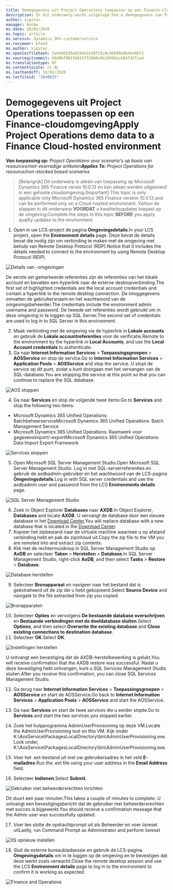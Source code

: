 ```yaml
---
title: Demogegevens uit Project Operations toepassen op een Finance-cloudomgeving
description: In dit onderwerp wordt uitgelegd hoe u demogegevens van Project Operations kunt toepassen op een gehoste cloudomgeving in Dynamics 365 Finance.
author: sigitac
manager: Annbe
ms.date: 10/01/2020
ms.topic: article
ms.service: dynamics-365-customerservice
ms.reviewer: kfend
ms.author: sigitac
ms.openlocfilehash: 1a94862d5a024eb1630f33c0c96699e8b4b49bf2
ms.sourcegitcommit: b9d8bf00239815f31686e9b28998ac684fd2fca4
ms.translationtype: HT
ms.contentlocale: nl-NL
ms.lasthandoff: 10/02/2020
ms.locfileid: "3948825"
---
```

# <a name="apply-project-operations-demo-data-to-a-finance-cloud-hosted-environment"></a><span data-ttu-id="8465d-103">Demogegevens uit Project Operations toepassen op een Finance-cloudomgeving</span><span class="sxs-lookup"><span data-stu-id="8465d-103">Apply Project Operations demo data to a Finance Cloud-hosted environment</span></span>

<span data-ttu-id="8465d-104">_**Van toepassing op:** Project Operations voor scenario's op basis van resources/niet-voorradige artikelen_</span><span class="sxs-lookup"><span data-stu-id="8465d-104">_**Applies To:** Project Operations for resource/non-stocked based scenarios_</span></span>

><span data-ttu-id="8465d-105">[Belangrijk] Dit onderwerp is alleen van toepassing op Microsoft Dynamics 365 Finance versie 10.0.13 en kan alleen worden uitgevoerd in een gehoste cloudomgeving.</span><span class="sxs-lookup"><span data-stu-id="8465d-105">[Important] This topic is only applicable only Microsoft Dynamics 365 Finance version 10.0.13 and can be performed only on a Cloud-hosted environment.</span></span> <span data-ttu-id="8465d-106">Voltooi de stappen in dit onderwerp **VOORDAT** u kwaliteitsupdates toepast op de omgeving.</span><span class="sxs-lookup"><span data-stu-id="8465d-106">Complete the steps in this topic **BEFORE** you apply quality updates to the environment.</span></span>

1. <span data-ttu-id="8465d-107">Open in uw LCS-project de pagina **Omgevingsdetails**.</span><span class="sxs-lookup"><span data-stu-id="8465d-107">In your LCS project, open the **Environment details** page.</span></span> <span data-ttu-id="8465d-108">Deze bevat de details bevat die nodig zijn om verbinding te maken met de omgeving met behulp van Remote Desktop Protocol (RDP).</span><span class="sxs-lookup"><span data-stu-id="8465d-108">Notice that it includes the details needed to connect to the environment by using Remote Desktop Protocol (RDP).</span></span>

![Details van -omgevingen](./media/1EnvironmentDetails.png)

<span data-ttu-id="8465d-110">De eerste set gemarkeerde referenties zijn de referenties van het lokale account en bevatten een hyperlink naar de externe desktopverbinding.</span><span class="sxs-lookup"><span data-stu-id="8465d-110">The first set of highlighted credentials are the local account credentials and contain a hyperlink to the remote desktop connection.</span></span> <span data-ttu-id="8465d-111">De inloggegevens omvatten de gebruikersnaam en het wachtwoord van de omgevingsbeheerder.</span><span class="sxs-lookup"><span data-stu-id="8465d-111">The credentials include the environment admin username and password.</span></span> <span data-ttu-id="8465d-112">De tweede set referenties wordt gebruikt om in deze omgeving in te loggen op SQL Server.</span><span class="sxs-lookup"><span data-stu-id="8465d-112">The second set of credentials are used to log in to SQL Server in this environment.</span></span>

2. <span data-ttu-id="8465d-113">Maak verbinding met de omgeving via de hyperlink in **Lokale accounts** en gebruik de **Lokale accountreferenties** voor de verificatie.</span><span class="sxs-lookup"><span data-stu-id="8465d-113">Remote to the environment by the hyperlink in **Local Accounts**, and use the **Local Account credentials** to authenticate.</span></span>
3. <span data-ttu-id="8465d-114">Ga naar **Internet Information Services** > **Toepassingsgroepen** > **AOSService** en stop de service.</span><span class="sxs-lookup"><span data-stu-id="8465d-114">Go to **Internet Information Services** > **Application Pools** > **AOSService** and stop the service.</span></span> <span data-ttu-id="8465d-115">U stopt de service op dit punt, zodat u kunt doorgaan met het vervangen van de SQL-database.</span><span class="sxs-lookup"><span data-stu-id="8465d-115">You are stopping the service at this point so that you can continue to replace the SQL database.</span></span>

![AOS stoppen](./media/2StopAOS.png)

4. <span data-ttu-id="8465d-117">Ga naar **Services** en stop de volgende twee items:</span><span class="sxs-lookup"><span data-stu-id="8465d-117">Go to **Services** and stop the following two items:</span></span>

- <span data-ttu-id="8465d-118">Microsoft Dynamics 365 Unified Operations: Batchbeheerservice</span><span class="sxs-lookup"><span data-stu-id="8465d-118">Microsoft Dynamics 365 Unified Operations: Batch Management Service</span></span>
- <span data-ttu-id="8465d-119">Microsoft Dynamics 365 Unified Operations: Raamwerk voor gegevensimport/-export</span><span class="sxs-lookup"><span data-stu-id="8465d-119">Microsoft Dynamics 365 Unified Operations: Data Import Export Framework</span></span>

![Services stoppen](./media/3StopServices.png)

5. <span data-ttu-id="8465d-121">Open Microsoft SQL Server Management Studio.</span><span class="sxs-lookup"><span data-stu-id="8465d-121">Open Microsoft SQL Server Management Studio.</span></span> <span data-ttu-id="8465d-122">Log in met SQL-serverreferenties en gebruik de axdbadmin-gebruiker en het wachtwoord van de LCS-pagina **Omgevingsdetails**.</span><span class="sxs-lookup"><span data-stu-id="8465d-122">Log in with SQL server credentials and use the axdbadmin user and password from the LCS **Environments details** page.</span></span>

![SQL Server Management Studio](./media/4SSMS.png)

6. <span data-ttu-id="8465d-124">Zoek in Object Explorer **Databases** naar **AXDB**.</span><span class="sxs-lookup"><span data-stu-id="8465d-124">In Object Explorer, **Databases** and locate **AXDB**.</span></span> <span data-ttu-id="8465d-125">U vervangt de database door een nieuwe database in het [Download Center](https://download.microsoft.com/download/1/a/3/1a314bd2-b082-4a87-abdc-1ba26c92b63d/ProjOpsDemoDataFOGARelease.zip).</span><span class="sxs-lookup"><span data-stu-id="8465d-125">You will replace database with a new database that is located in the [Download Center](https://download.microsoft.com/download/1/a/3/1a314bd2-b082-4a87-abdc-1ba26c92b63d/ProjOpsDemoDataFOGARelease.zip).</span></span> 
7. <span data-ttu-id="8465d-126">Kopieer het zipbestand naar de virtuele machine waarmee u op afstand verbinding hebt en pak de zipinhoud uit.</span><span class="sxs-lookup"><span data-stu-id="8465d-126">Copy the zip file to the VM you are remoted into and extract zip contents.</span></span>
8. <span data-ttu-id="8465d-127">Klik met de rechtermuisknop in SQL Server Management Studio op **AxDB** en selecteer **Taken** > **Herstellen** > **Database**.</span><span class="sxs-lookup"><span data-stu-id="8465d-127">In SQL Server Management Studio, right-click **AxDB**, and then select **Tasks** > **Restore** > **Database**.</span></span>

![Database herstellen](./media/5RestoreDatabase.png)

9. <span data-ttu-id="8465d-129">Selecteer **Bronapparaat** en navigeer naar het bestand dat is geëxtraheerd uit de zip die u hebt gekopieerd.</span><span class="sxs-lookup"><span data-stu-id="8465d-129">Select **Source Device** and navigate to the file extracted from zip you copied.</span></span>

![Bronapparaten](./media/6SourceDevice.png)

10. <span data-ttu-id="8465d-131">Selecteer **Opties** en vervolgens **De bestaande database overschrijven** en **Bestaande verbindingen met de doeldatabase sluiten**.</span><span class="sxs-lookup"><span data-stu-id="8465d-131">Select **Options**, and then select **Overwrite the existing database** and **Close existing connections to destination database**.</span></span> 
11. <span data-ttu-id="8465d-132">Selecteer **OK**.</span><span class="sxs-lookup"><span data-stu-id="8465d-132">Select **OK**.</span></span>

![Instellingen herstellen](./media/7RestoreSetting.png)

<span data-ttu-id="8465d-134">U ontvangt een bevestiging dat de AXDB-herstelbewerking is gelukt.</span><span class="sxs-lookup"><span data-stu-id="8465d-134">You will receive confirmation that the AXDB restore was successful.</span></span> <span data-ttu-id="8465d-135">Nadat u deze bevestiging hebt ontvangen, kunt u SQL Services Management Studio sluiten.</span><span class="sxs-lookup"><span data-stu-id="8465d-135">After you receive this confirmation, you can close SQL Services Management Studio.</span></span>

12. <span data-ttu-id="8465d-136">Ga terug naar **Internet Information Services** > **Toepassingsgroepen** > **AOSService** en start de AOSService.</span><span class="sxs-lookup"><span data-stu-id="8465d-136">Go back to **Internet Information Services** > **Application Pools** > **AOSService** and start the AOSService.</span></span>
13. <span data-ttu-id="8465d-137">Ga naar **Services** en start de twee services die u eerder stopte.</span><span class="sxs-lookup"><span data-stu-id="8465d-137">Go to **Services** and start the two services you stopped earlier.</span></span>

14. <span data-ttu-id="8465d-138">Zoek het hulpprogramma AdminUserProvisioning op deze VM.</span><span class="sxs-lookup"><span data-stu-id="8465d-138">Locate the AdminUserProvisioning tool on this VM.</span></span> <span data-ttu-id="8465d-139">Kijk onder K:\AosService\PackagesLocalDirectory\bin\AdminUserProvisioning.exe.</span><span class="sxs-lookup"><span data-stu-id="8465d-139">Look under, K:\AosService\PackagesLocalDirectory\bin\AdminUserProvisioning.exe.</span></span>
15. <span data-ttu-id="8465d-140">Voer het .ext-bestand uit met uw gebruikersadres in het veld **E-mailadres**.</span><span class="sxs-lookup"><span data-stu-id="8465d-140">Run the .ext file using your user address in the **Email Address** field.</span></span> 
16. <span data-ttu-id="8465d-141">Selecteer **Indienen**.</span><span class="sxs-lookup"><span data-stu-id="8465d-141">Select **Submit**.</span></span>

![Gebruiker met beheerdersrechten inrichten](./media/8AdminUserProvisioning.png)

<span data-ttu-id="8465d-143">Dit duurt een paar minuten.</span><span class="sxs-lookup"><span data-stu-id="8465d-143">This takes a couple of minutes to complete.</span></span> <span data-ttu-id="8465d-144">U ontvangt een bevestigingsbericht dat de gebruiker met beheerdersrechten met succes is bijgewerkt.</span><span class="sxs-lookup"><span data-stu-id="8465d-144">You should receive a confirmation message that the Admin user was successfully updated.</span></span>

17. <span data-ttu-id="8465d-145">Voer ten slotte de opdrachtprompt uit als Beheerder en voer iisreset uit</span><span class="sxs-lookup"><span data-stu-id="8465d-145">Lastly, run Command Prompt as Administrator and perform iisreset</span></span>

![IIS opnieuw instellen](./media/9IISReset.png)

18. <span data-ttu-id="8465d-147">Sluit de externe bureaubladsessie en gebruik de LCS-pagina **Omgevingsdetails** om in te loggen op de omgeving en te bevestigen dat deze werkt zoals verwacht.</span><span class="sxs-lookup"><span data-stu-id="8465d-147">Close the remote desktop session and use the LCS **Environment details** page to log in to the environment to confirm it is working as expected.</span></span>

![Finance and Operations](./media/10FinanceAndOperations.png)
